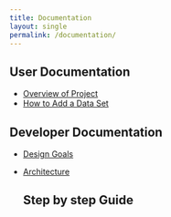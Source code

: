```yaml
---
title: Documentation
layout: single
permalink: /documentation/
---
```


## User Documentation

- [Overview of Project](/documentation/overview/)
- [How to Add a Data Set](/documentation/how_to_add_a_dataset)

## Developer Documentation

- [Design Goals](/documentation/design_goals/)
- [Architecture](/documentation/architecture/)

  ## Step by step Guide
